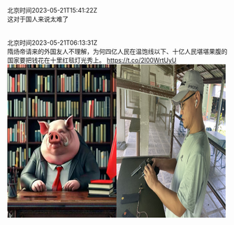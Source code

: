 北京时间2023-05-21T15:41:22Z<br>这对于国人来说太难了<br><br><br>北京时间2023-05-21T06:13:31Z<br>隋炀帝请来的外国友人不理解，为何四亿人民在温饱线以下、十亿人民堪堪果腹的国家要把钱花在十里红毯灯光秀上。 https://t.co/2l00WrtUyU<br><img src='/temp/image/2023/u-Month-5/1660046120150773761_0.jpg' width='250' height='350'><img src='/temp/image/2023/u-Month-5/1660046120150773761_1.jpg' width='250' height='350'><br><br>